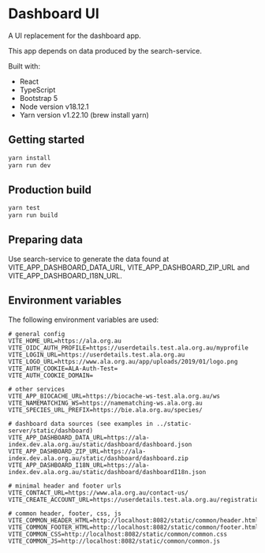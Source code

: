 # Dashboard UI

A UI replacement for the dashboard app. 

This app depends on data produced by the search-service.

Built with:
- React
- TypeScript
- Bootstrap 5
- Node version v18.12.1
- Yarn version v1.22.10 (brew install yarn)

## Getting started

```bash
yarn install
yarn run dev
```

## Production build

```bash
yarn test
yarn run build
```

## Preparing data

Use search-service to generate the data found at VITE_APP_DASHBOARD_DATA_URL, VITE_APP_DASHBOARD_ZIP_URL and VITE_APP_DASHBOARD_I18N_URL.

## Environment variables

The following environment variables are used:

```properties
# general config
VITE_HOME_URL=https://ala.org.au
VITE_OIDC_AUTH_PROFILE=https://userdetails.test.ala.org.au/myprofile
VITE_LOGIN_URL=https://userdetails.test.ala.org.au
VITE_LOGO_URL=https://www.ala.org.au/app/uploads/2019/01/logo.png
VITE_AUTH_COOKIE=ALA-Auth-Test=
VITE_AUTH_COOKIE_DOMAIN=

# other services
VITE_APP_BIOCACHE_URL=https://biocache-ws-test.ala.org.au/ws
VITE_NAMEMATCHING_WS=https://namematching-ws.ala.org.au
VITE_SPECIES_URL_PREFIX=https://bie.ala.org.au/species/

# dashboard data sources (see examples in ../static-server/static/dashboard)
VITE_APP_DASHBOARD_DATA_URL=https://ala-index.dev.ala.org.au/static/dashboard/dashboard.json
VITE_APP_DASHBOARD_ZIP_URL=https://ala-index.dev.ala.org.au/static/dashboard/dashboard.zip
VITE_APP_DASHBOARD_I18N_URL=https://ala-index.dev.ala.org.au/static/dashboard/dashboardI18n.json

# minimal header and footer urls
VITE_CONTACT_URL=https://www.ala.org.au/contact-us/
VITE_CREATE_ACCOUNT_URL=https://userdetails.test.ala.org.au/registration/createAccount

# common header, footer, css, js
VITE_COMMON_HEADER_HTML=http://localhost:8082/static/common/header.html
VITE_COMMON_FOOTER_HTML=http://localhost:8082/static/common/footer.html
VITE_COMMON_CSS=http://localhost:8082/static/common/common.css
VITE_COMMON_JS=http://localhost:8082/static/common/common.js
```
